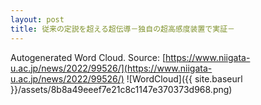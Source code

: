 ```yaml
---
layout: post
title: 従来の定説を超える超伝導－独自の超高感度装置で実証－
---
```

Autogenerated Word Cloud.
Source\: [https://www.niigata-u.ac.jp/news/2022/99526/](https://www.niigata-u.ac.jp/news/2022/99526/)
![WordCloud]({{ site.baseurl }}/assets/8b8a49eeef7e21c8c1147e370373d968.png)